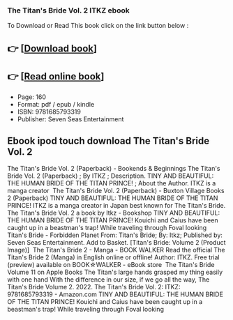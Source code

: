 ### The Titan's Bride Vol. 2 ITKZ ebook

To Download or Read This book click on the link button below :

## 👉  [**[Download book](http://get-pdfs.com/download.php?group=book&from=github.com&id=655552&lnk=1081 "Download book")**]

## 👉  [**[Read online book](http://get-pdfs.com/download.php?group=book&from=github.com&id=655552&lnk=1081 "Read online book")**]


* Page: 160
* Format: pdf / epub / kindle
* ISBN: 9781685793319
* Publisher: Seven Seas Entertainment



## Ebook ipod touch download The Titan's Bride Vol. 2



 The Titan&#039;s Bride Vol. 2 (Paperback) - Bookends &amp; Beginnings The Titan&#039;s Bride Vol. 2 (Paperback) ; By ITKZ ; Description. TINY AND BEAUTIFUL: THE HUMAN BRIDE OF THE TITAN PRINCE! ; About the Author. ITKZ is a manga creator 
 The Titan&#039;s Bride Vol. 2 (Paperback) - Buxton Village Books 2 (Paperback) TINY AND BEAUTIFUL: THE HUMAN BRIDE OF THE TITAN PRINCE! ITKZ is a manga creator in Japan best known for The Titan&#039;s Bride.
 The Titan&#039;s Bride Vol. 2 a book by Itkz - Bookshop TINY AND BEAUTIFUL: THE HUMAN BRIDE OF THE TITAN PRINCE! Kouichi and Caius have been caught up in a beastman&#039;s trap! While traveling through Foval looking 
 Titan&#039;s Bride - Forbidden Planet From: Titan&#039;s Bride; By: Itkz; Published by: Seven Seas Entertainment. Add to Basket. [Titan&#039;s Bride: Volume 2 (Product Image)] 
 The Titan&#039;s Bride 2 - Manga - BOOK  WALKER Read the official The Titan&#039;s Bride 2 (Manga) in English online or offline! Author: ITKZ. Free trial (preview) available on BOOK☆WALKER - eBook store 
 ‎The Titan&#039;s Bride Volume 11 on Apple Books The Titan&#039;s large hands grasped my thing easily with one hand With the difference in our size, if we go all the way, The Titan&#039;s Bride Volume 2. 2022.
 The Titan&#039;s Bride Vol. 2: ITKZ: 9781685793319 - Amazon.com TINY AND BEAUTIFUL: THE HUMAN BRIDE OF THE TITAN PRINCE! Kouichi and Caius have been caught up in a beastman&#039;s trap! While traveling through Foval looking 






